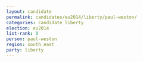 ```yaml
---
layout: candidate
permalink: candidates/eu2014/liberty/paul-weston/
categories: candidate liberty
election: eu2014
list-rank: 0
person: paul-weston
region: south_east
party: liberty
---
```

